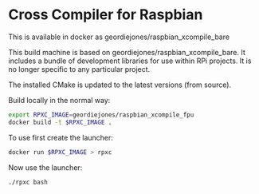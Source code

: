 # Cross Compiler for Raspbian

This is available in docker as geordiejones/raspbian_xcompile_bare

This build machine is based on geordiejones/raspbian_xcompile_bare. It includes
a bundle of development libraries for use within RPi projects.  It is no longer
specific to any particular project.

The installed CMake is updated to the latest versions (from source).

Build locally in the normal way:
```bash
export RPXC_IMAGE=geordiejones/raspbian_xcompile_fpu
docker build -t $RPXC_IMAGE .
 ```

To use first create the launcher:
```bash
docker run $RPXC_IMAGE > rpxc
```

Now use the launcher:
```bash
./rpxc bash
```
